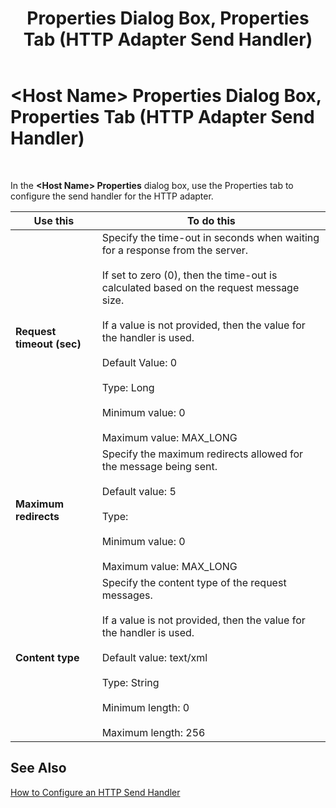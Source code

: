 ﻿---
title: <Host Name> Properties Dialog Box, Properties Tab (HTTP Adapter Send Handler)
TOCTitle: <Host Name> Properties Dialog Box, Properties Tab (HTTP Adapter Send Handler)
ms:assetid: e1395497-2631-4c1a-b40c-7e1d66c115ea
ms:mtpsurl: https://msdn.microsoft.com/en-us/library/Aa561531(v=BTS.80)
ms:contentKeyID: 51532919
ms.date: 08/30/2017
mtps_version: v=BTS.80
f1_keywords:
- bts10.adaptors.http.handler.send.props
---

# \<Host Name\> Properties Dialog Box, Properties Tab (HTTP Adapter Send Handler)

 

In the **\<Host Name\> Properties** dialog box, use the Properties tab to configure the send handler for the HTTP adapter.

<table>
<thead>
<tr class="header">
<th>Use this</th>
<th>To do this</th>
</tr>
</thead>
<tbody>
<tr class="odd">
<td><strong>Request timeout (sec)</strong></td>
<td>Specify the time-out in seconds when waiting for a response from the server.<br />
<br />
If set to zero (0), then the time-out is calculated based on the request message size.<br />
<br />
If a value is not provided, then the value for the handler is used.<br />
<br />
Default Value: 0<br />
<br />
Type: Long<br />
<br />
Minimum value: 0<br />
<br />
Maximum value: MAX_LONG</td>
</tr>
<tr class="even">
<td><strong>Maximum redirects</strong></td>
<td>Specify the maximum redirects allowed for the message being sent.<br />
<br />
Default value: 5<br />
<br />
Type:<br />
<br />
Minimum value: 0<br />
<br />
Maximum value: MAX_LONG</td>
</tr>
<tr class="odd">
<td><strong>Content type</strong></td>
<td>Specify the content type of the request messages.<br />
<br />
If a value is not provided, then the value for the handler is used.<br />
<br />
Default value: text/xml<br />
<br />
Type: String<br />
<br />
Minimum length: 0<br />
<br />
Maximum length: 256</td>
</tr>
</tbody>
</table>


## See Also

[How to Configure an HTTP Send Handler](https://msdn.microsoft.com/en-us/library/aa561097\(v=bts.80\))

